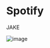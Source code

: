 # Spotify
JAKE

![image](https://user-images.githubusercontent.com/111392046/203372156-40c674a5-64af-4db9-b046-0fc401c4962d.png)
